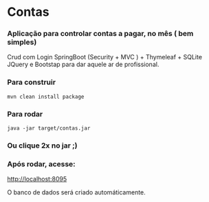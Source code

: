 # Contas 
### Aplicação para controlar contas a pagar, no mês ( bem simples)
Crud com Login SpringBoot (Security + MVC ) + Thymeleaf + SQLite JQuery e Bootstap para dar aquele ar de profissional.


### Para construir
<code>mvn clean install package</code>

### Para rodar
<code>java -jar target/contas.jar</code>

### Ou clique 2x no jar ;)

### Após rodar, acesse:
 [http://localhost:8095](http://localhost:8095)

O banco de dados será criado automáticamente.

